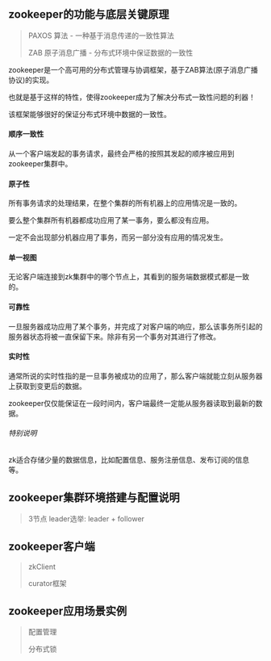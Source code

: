 ## zookeeper的功能与底层关键原理
>PAXOS 算法 - 一种基于消息传递的一致性算法
>
>ZAB 原子消息广播 - 分布式环境中保证数据的一致性

zookeeper是一个高可用的分布式管理与协调框架，基于ZAB算法(原子消息广播协议)的实现。

也就是基于这样的特性，使得zookeeper成为了解决分布式一致性问题的利器！

该框架能够很好的保证分布式环境中数据的一致性。

#### 顺序一致性
从一个客户端发起的事务请求，最终会严格的按照其发起的顺序被应用到zookeeper集群中。
#### 原子性
所有事务请求的处理结果，在整个集群的所有机器上的应用情况是一致的。

要么整个集群所有机器都成功应用了某一事务，要么都没有应用。

一定不会出现部分机器应用了事务，而另一部分没有应用的情况发生。

#### 单一视图
无论客户端连接到zk集群中的哪个节点上，其看到的服务端数据模式都是一致的。

#### 可靠性
一旦服务器成功应用了某个事务，并完成了对客户端的响应，那么该事务所引起的服务器状态将被一直保留下来。除非有另一个事务对其进行了修改。

#### 实时性
通常所说的实时性指的是一旦事务被成功的应用了，那么客户端就能立刻从服务器上获取到变更后的数据。

zookeeper仅仅能保证在一段时间内，客户端最终一定能从服务器读取到最新的数据。 

###### 特别说明
zk适合存储少量的数据信息，比如配置信息、服务注册信息、发布订阅的信息等。

## zookeeper集群环境搭建与配置说明
>3节点 leader选举: leader + follower

## zookeeper客户端
>zkClient
>
>curator框架

## zookeeper应用场景实例
>配置管理
>
>分布式锁
	


	